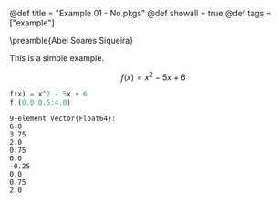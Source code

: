 @def title = "Example 01 - No pkgs"
@def showall = true
@def tags = ["example"]

\preamble{Abel Soares Siqueira}



This is a simple example.


$$f(x) = x^2 - 5x + 6$$

```julia
f(x) = x^2 - 5x + 6
f.(0.0:0.5:4.0)
```

```
9-element Vector{Float64}:
6.0
3.75
2.0
0.75
0.0
-0.25
0.0
0.75
2.0
```


